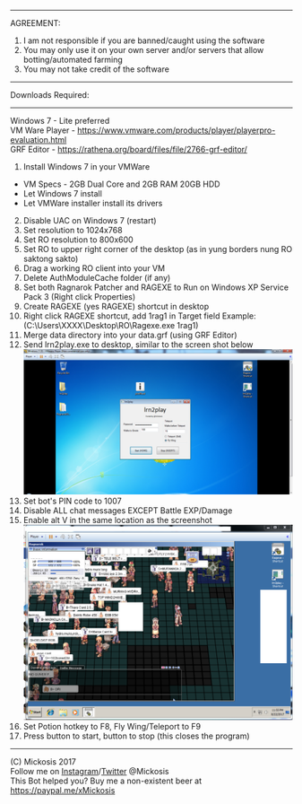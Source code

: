 ***
AGREEMENT:
1. I am not responsible if you are banned/caught using the software
2. You may only use it on your own server and/or servers that allow botting/automated farming
3. You may not take credit of the software
***

Downloads Required:
***
Windows 7 - Lite preferred<br />
VM Ware Player - https://www.vmware.com/products/player/playerpro-evaluation.html<br />
GRF Editor - https://rathena.org/board/files/file/2766-grf-editor/

1. Install Windows 7 in your VMWare
- VM Specs - 2GB Dual Core and 2GB RAM 20GB HDD
- Let Windows 7 install
- Let VMWare installer install its drivers
2. Disable UAC on Windows 7 (restart)
3. Set resolution to 1024x768
4. Set RO resolution to 800x600
5. Set RO to upper right corner of the desktop (as in yung borders nung RO saktong sakto)
6. Drag a working RO client into your VM
7. Delete AuthModuleCache folder (if any)
8. Set both Ragnarok Patcher and RAGEXE to Run on Windows XP Service Pack 3 (Right click Properties)
9. Create RAGEXE (yes RAGEXE) shortcut in desktop
10. Right click RAGEXE shortcut, add 1rag1 in Target field Example: (C:\Users\XXXX\Desktop\RO\Ragexe.exe 1rag1)
11. Merge data directory into your data.grf (using GRF Editor)
12. Send lrn2play.exe to desktop, similar to the screen shot below
![alt text](https://github.com/Mickosis/lrn2play/raw/master/img/shortcutloc.png "Short Cut Location")
13. Set bot's PIN code to 1007
14. Disable ALL chat messages EXCEPT Battle EXP/Damage
15. Enable alt V in the same location as the screenshot
![alt text](https://github.com/Mickosis/lrn2play/raw/master/img/altvloc.png "Alt V Location")
16. Set Potion hotkey to F8, Fly Wing/Teleport to F9
17. Press <HOME> button to start, <END> button to stop (this closes the program)
***

(C) Mickosis 2017 <br />
Follow me on [Instagram](https://www.instagram.com/mickosis/)/[Twitter](https://twitter.com/Mickosis) @Mickosis <br />
This Bot helped you? Buy me a non-existent beer at https://paypal.me/xMickosis
